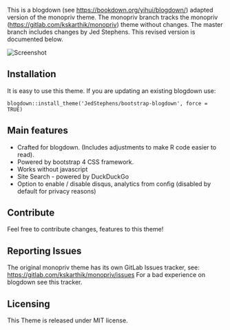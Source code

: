 This is a blogdown (see https://bookdown.org/yihui/blogdown/) adapted version of the monopriv theme.
The monopriv branch tracks the monopriv (https://gitlab.com/kskarthik/monopriv) theme without changes.
The master branch includes changes by Jed Stephens. This revised version is documented below. 

![Screenshot](https://gitlab.com/kskarthik/monopriv/raw/master/images/screenshot.png "Desktop View")

## Installation

It is easy to use this theme.
If you are updating an existing blogdown use:
```
blogdown::install_theme('JedStephens/bootstrap-blogdown', force = TRUE)
```

## Main features

* Crafted for blogdown. (Includes adjustments to make R code easier to read).
* Powered by bootstrap 4 CSS framework.
* Works without javascript
* Site Search - powered by DuckDuckGo 
* Option to enable / disable disqus, analytics from config (disabled by default for privacy reasons)

## Contribute
Feel free to contribute changes, features to this theme!

## Reporting Issues

The original monopriv theme has its own GitLab Issues tracker, see: https://gitlab.com/kskarthik/monopriv/issues
For a bad experience on blogdown see this tracker.

## Licensing

This Theme is released under MIT license.
